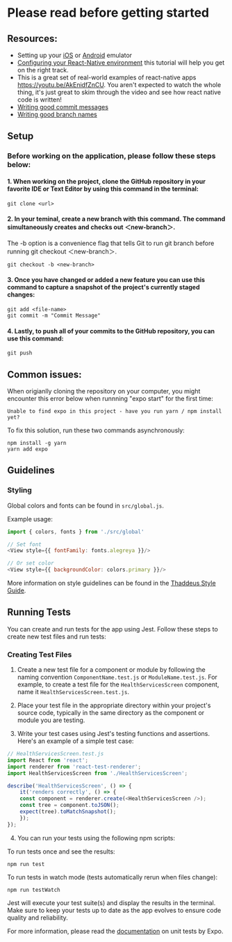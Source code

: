 # Please read before getting started

## Resources:
- Setting up your [iOS](https://www.youtube.com/watch?v=wNINabDpsvQ) or [Android](https://developer.android.com/studio/run/emulator) emulator
- [Configuring your React-Native environment](https://www.youtube.com/watch?v=ASMXviUtxrc) this tutorial will help you get on the right track. 
- This is a great set of real-world examples of react-native apps https://youtu.be/AkEnidfZnCU. You aren't expected to watch the whole thing, it's just great to skim through the video and see how react native code is written!
- [Writing good commit messages](Resources/CommitMessages.md)
- [Writing good branch names](Resources/BranchNames.md)

## Setup
### Before working on the application, please follow these steps below:
#### 1. When working on the project, clone the GitHub repository in your favorite IDE or Text Editor by using this command in the terminal: <br />
```
git clone <url>
``` 
#### 2. In your teminal, create a new branch with this command. The command simultaneously creates and checks out ＜new-branch＞. 
The -b option is a convenience flag that tells Git to run git branch before running git checkout ＜new-branch＞.
```
git checkout -b <new-branch> 
``` 
#### 3. Once you have changed or added a new feature you can use this command to capture a snapshot of the project's currently staged changes:
```
git add <file-name>
git commit -m "Commit Message"
```
#### 4. Lastly, to push all of your commits to the GitHub repository, you can use this command:
```
git push
```

## Common issues:
When origianlly cloning the repository on your computer, you might encounter this error below when runnning "expo start" for the first time:
```
Unable to find expo in this project - have you run yarn / npm install yet?
```
To fix this solution, run these two commands asynchronously:
```
npm install -g yarn
yarn add expo
```

## Guidelines

### Styling

Global colors and fonts can be found in `src/global.js`.

Example usage:

```javascript
import { colors, fonts } from './src/global'

// Set font
<View style={{ fontFamily: fonts.alegreya }}/>

// Or set color
<View style={{ backgroundColor: colors.primary }}/>
```

More information on style guidelines can be found in the [Thaddeus Style Guide](https://thethaddeusfoundation.sharepoint.com/sites/ThaddeusStaff/Shared%20Documents/Forms/AllItems.aspx?id=%2Fsites%2FThaddeusStaff%2FShared%20Documents%2FGeneral%2FMedia%2FThaddeus%20Media%2FThaddeus%20Style%20Guide%202020%2FThaddeus%20Style%20Guide%2Epdf&parent=%2Fsites%2FThaddeusStaff%2FShared%20Documents%2FGeneral%2FMedia%2FThaddeus%20Media%2FThaddeus%20Style%20Guide%202020&p=true&ct=1695504599220&or=Teams%2DHL&ga=1&LOF=1).

## Running Tests

You can create and run tests for the app using Jest. Follow these steps to create new test files and run tests:

### Creating Test Files

1. Create a new test file for a component or module by following the naming convention `ComponentName.test.js` or `ModuleName.test.js`. For example, to create a test file for the `HealthServicesScreen` component, name it `HealthServicesScreen.test.js`.

2. Place your test file in the appropriate directory within your project's source code, typically in the same directory as the component or module you are testing.

3. Write your test cases using Jest's testing functions and assertions. Here's an example of a simple test case:

```javascript
// HealthServicesScreen.test.js
import React from 'react';
import renderer from 'react-test-renderer';
import HealthServicesScreen from './HealthServicesScreen';

describe('HealthServicesScreen', () => {
    it('renders correctly', () => {
    const component = renderer.create(<HealthServicesScreen />);
    const tree = component.toJSON();
    expect(tree).toMatchSnapshot();
    });
});
```

4. You can run your tests using the following npm scripts:

To run tests once and see the results:
```
npm run test
```
To run tests in watch mode (tests automatically rerun when files change):
```
npm run testWatch
```
Jest will execute your test suite(s) and display the results in the terminal. Make sure to keep your tests up to date as the app evolves to ensure code quality and reliability.

For more information, please read the [documentation](https://docs.expo.dev/develop/unit-testing/?redirected#unit-test) on unit tests by Expo.
